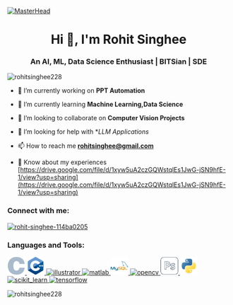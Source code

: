 [![MasterHead](https://github.com/RohitSinghee228/Profile-data/blob/main/Mind%20Map%20Brainstorm%20(1).png)](https://khushboogoel01.github.io)
<h1 align="center">Hi 👋, I'm Rohit Singhee</h1>
<h3 align="center">An AI, ML, Data Science Enthusiast | BITSian | SDE</h3>

<p align="left"> <img src="https://komarev.com/ghpvc/?username=rohitsinghee228&label=Profile%20views&color=0e75b6&style=flat" alt="rohitsinghee228" /> </p>

- 🔭 I’m currently working on **PPT Automation**

- 🌱 I’m currently learning **Machine Learning,Data Science**

- 👯 I’m looking to collaborate on **Computer Vision Projects**

- 🤝 I’m looking for help with **LLM Applications*

- 📫 How to reach me **rohitsinghee@gmail.com**

- 📄 Know about my experiences [https://drive.google.com/file/d/1xyw5uA2czGQWstqlEs1JwG-jSN9hfE-1/view?usp=sharing](https://drive.google.com/file/d/1xyw5uA2czGQWstqlEs1JwG-jSN9hfE-1/view?usp=sharing)

<h3 align="left">Connect with me:</h3>
<p align="left">
<a href="https://linkedin.com/in/rohit-singhee-114ba0205" target="blank"><img align="center" src="https://raw.githubusercontent.com/rahuldkjain/github-profile-readme-generator/master/src/images/icons/Social/linked-in-alt.svg" alt="rohit-singhee-114ba0205" height="30" width="40" /></a>
</p>

<h3 align="left">Languages and Tools:</h3>
<p align="left"> <a href="https://www.cprogramming.com/" target="_blank"> <img src="https://raw.githubusercontent.com/devicons/devicon/master/icons/c/c-original.svg" alt="c" width="40" height="40"/> </a> <a href="https://www.w3schools.com/cpp/" target="_blank"> <img src="https://raw.githubusercontent.com/devicons/devicon/master/icons/cplusplus/cplusplus-original.svg" alt="cplusplus" width="40" height="40"/> </a> <a href="https://www.adobe.com/in/products/illustrator.html" target="_blank"> <img src="https://www.vectorlogo.zone/logos/adobe_illustrator/adobe_illustrator-icon.svg" alt="illustrator" width="40" height="40"/> </a> <a href="https://www.mathworks.com/" target="_blank"> <img src="https://upload.wikimedia.org/wikipedia/commons/2/21/Matlab_Logo.png" alt="matlab" width="40" height="40"/> </a> <a href="https://www.mysql.com/" target="_blank"> <img src="https://raw.githubusercontent.com/devicons/devicon/master/icons/mysql/mysql-original-wordmark.svg" alt="mysql" width="40" height="40"/> </a> <a href="https://opencv.org/" target="_blank"> <img src="https://www.vectorlogo.zone/logos/opencv/opencv-icon.svg" alt="opencv" width="40" height="40"/> </a> <a href="https://www.photoshop.com/en" target="_blank"> <img src="https://raw.githubusercontent.com/devicons/devicon/master/icons/photoshop/photoshop-line.svg" alt="photoshop" width="40" height="40"/> </a> <a href="https://www.python.org" target="_blank"> <img src="https://raw.githubusercontent.com/devicons/devicon/master/icons/python/python-original.svg" alt="python" width="40" height="40"/> </a> <a href="https://scikit-learn.org/" target="_blank"> <img src="https://upload.wikimedia.org/wikipedia/commons/0/05/Scikit_learn_logo_small.svg" alt="scikit_learn" width="40" height="40"/> </a> <a href="https://www.tensorflow.org" target="_blank"> <img src="https://www.vectorlogo.zone/logos/tensorflow/tensorflow-icon.svg" alt="tensorflow" width="40" height="40"/> </a> </p>

<p><img align="center" src="https://github-readme-stats.vercel.app/api/top-langs?username=rohitsinghee228&show_icons=true&locale=en&layout=compact" alt="rohitsinghee228" /></p>
